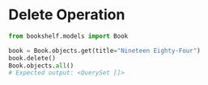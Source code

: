 # Delete Operation

```python
from bookshelf.models import Book

book = Book.objects.get(title="Nineteen Eighty-Four")
book.delete()
Book.objects.all()
# Expected output: <QuerySet []>
```